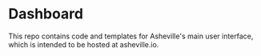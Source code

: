 Dashboard
=========

This repo contains code and templates for Asheville's main user interface, which is intended to be hosted at asheville.io.